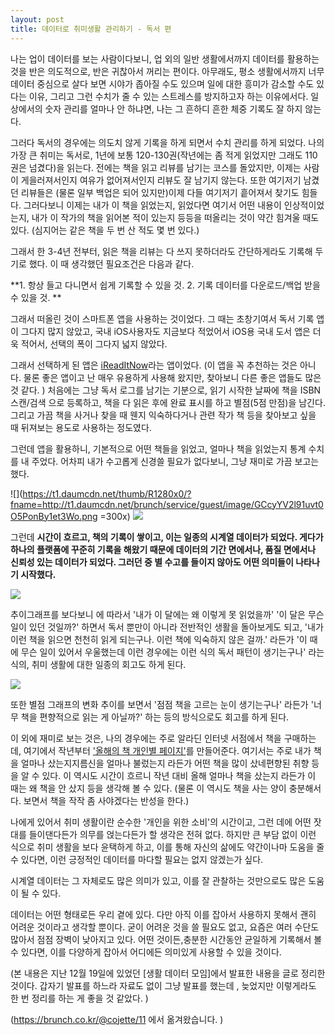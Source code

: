 ```yaml
---
layout: post
title: 데이터로 취미생활 관리하기 - 독서 편
---
```


나는 업이 데이터를 보는 사람이다보니, 업 외의 일반 생활에서까지 데이터를 활용하는 것을 반은 의도적으로, 반은 귀찮아서 꺼리는 편이다. 아무래도, 평소 생활에서까지 너무 데이터 중심으로 살다 보면 시야가 좁아질 수도 있으며 일에 대한 흥미가 감소할 수도 있다는 이유, 그리고 그런 수치가 줄 수 있는 스트레스를 방지하고자 하는 이유에서다. 일상에서의 숫자 관리를 얼마나 안 하냐면, 나는 그 흔하디 흔한 체중 기록도 잘 하지 않는다.

그러다 독서의 경우에는 의도치 않게 기록을 하게 되면서 수치 관리를 하게 되었다. 나의 가장 큰 취미는 독서로, 1년에 보통 120-130권(작년에는 좀 적게 읽었지만 그래도 110권은 넘겼다)을 읽는다. 전에는 책을 읽고 리뷰를 남기는 코스를 돌았지만, 이제는 사람이 게을러져서인지 여유가 없어져서인지 리뷰도 잘 남기지 않는다. 또한 여기저기 남겼던 리뷰들은 (물론 일부 백업은 되어 있지만)이제 다들 여기저기 흩어져서 찾기도 힘들다. 그러다보니 이제는 내가 이 책을 읽었는지, 읽었다면 여기서 어떤 내용이 인상적이었는지, 내가 이 작가의 책을 읽어본 적이 있는지 등등을 떠올리는 것이 약간 힘겨울 때도 있다. (심지어는 같은 책을 두 번 산 적도 몇 번 있다.)

그래서 한 3-4년 전부터, 읽은 책을 리뷰는 다 쓰지 못하더라도 간단하게라도 기록해 두기로 했다.
이 때 생각했던 필요조건은 다음과 같다.

**1. 항상 들고 다니면서 쉽게 기록할 수 있을 것.
2. 기록 데이터를 다운로드/백업 받을 수 있을 것. **

그래서 떠올린 것이 스마트폰 앱을 사용하는 것이었다. 그 때는 초창기여서 독서 기록 앱이 그다지 많지 않았고, 국내 iOS사용자도 지금보다 적었어서 iOS용 국내 도서 앱은 더욱 적어서, 선택의 폭이 그다지 넓지 않았다.

그래서 선택하게 된 앱은 [iReadItNow](https://www.google.co.kr/url?sa=t&rct=j&q=&esrc=s&source=web&cd=1&cad=rja&uact=8&ved=0ahUKEwiLw-7ks7nSAhWBwbwKHQ19Ai4QFggaMAA&url=https%3A%2F%2Fitunes.apple.com%2Fkr%2Fapp%2Fireaditnow%2Fid349773058%3Fmt%3D8&usg=AFQjCNFEIBFprt5GZ8zfV6Nn9srncTkFxw&bvm=bv.148747831,d.dGc)라는 앱이었다. 
(이 앱을 꼭 추천하는 것은 아니다. 물론 좋은 앱이고 난 매우 유용하게 사용해 왔지만, 찾아보니 다른 좋은 앱들도 많은 것 같다. )
처음에는 그냥 독서 로그를 남기는 기분으로, 읽기 시작한 날짜에 책을 ISBN 스캔/검색 으로 등록하고, 책을 다 읽은 후에 완료 표시를 하고 별점(5점 만점)을 남긴다. 그리고 가끔 책을 사거나 찾을 때 웬지 익숙하다거나 관련 작가 책 등을 찾아보고 싶을 때 뒤져보는 용도로 사용하는 정도였다.

그런데 앱을 활용하니, 기본적으로 어떤 책들을 읽었고, 얼마나 책을 읽었는지 통계 수치를 내 주었다. 어차피 내가 수고롭게 신경쓸 필요가 없다보니, 그냥 재미로 가끔 보고는 했다.

![](https://t1.daumcdn.net/thumb/R1280x0/?fname=http://t1.daumcdn.net/brunch/service/guest/image/GCcyYV2l91uvt0O5PonBy1et3Wo.png =300x)
![](https://t1.daumcdn.net/thumb/R1280x0/?fname=http://t1.daumcdn.net/brunch/service/guest/image/cDlLxDycOrqj77oYsbWWrDscnus.png)


그런데 **시간이 흐르고, 책의 기록이 쌓이고, 이는 일종의 시계열 데이터가 되었다. 게다가 하나의 플랫폼에 꾸준히 기록을 해왔기 때문에 데이터의 기간 면에서나,  품질 면에서나 신뢰성 있는 데이터가 되었다. 그러던 중 별 수고를 들이지 않아도 어떤 의미들이 나타나기 시작했다.**


![](https://t1.daumcdn.net/thumb/R1280x0/?fname=http://t1.daumcdn.net/brunch/service/guest/image/h2tV5NrxHBWn5IVmbnf5ebXOseI.png)



추이그래프를 보다보니 에 따라서 '내가 이 달에는 왜 이렇게 못 읽었을까' '이 달은 무슨 일이 있던 것일까?' 하면서 독서 뿐만이 아니라 전반적인 생활을 돌아보게도 되고, '내가 이런 책을 읽으면 천천히 읽게 되는구나. 이런 책에 익숙하지 않은 걸까.' 라든가 '이 때에 무슨 일이 있어서 우울했는데 이런 경우에는 이런 식의 독서 패턴이 생기는구나' 라는 식의, 취미 생활에 대한 일종의 회고도 하게 된다.


![](https://t1.daumcdn.net/thumb/R1280x0/?fname=http://t1.daumcdn.net/brunch/service/guest/image/PXDna-QtBuzPf_RK36eZ5K6j0Ww.png)


또한 별점 그래프의 변화 추이를 보면서 '점점 책을 고르는 눈이 생기는구나' 라든가 '너무 책을 편향적으로 읽는 게 아닐까?' 하는 등의 방식으로도 회고를 하게 된다.


이 외에 재미로 보는 것은, 나의 경우에는 주로 알라딘 인터넷 서점에서 책을 구매하는데, 여기에서 작년부터 ['올해의 책 개인별 페이지'](http://www.aladin.co.kr/events/award/2016/yourbook.aspx?custno=4681082)를 만들어준다. 여기서는 주로 내가 책을 얼마나 샀는지지름신을 얼마나 불렀는지 라든가 어떤 책을 많이 샀네편향된 취향 등을 알 수 있다. 이 역시도 시간이 흐르니 작년 대비 올해 얼마나 책을 샀는지 라든가 이 때는 왜 책을 안 샀지 등을 생각해 볼 수 있다. (물론 이 역시도 책을 사는 양이 충분해서다. 보면서 책을 작작 좀 사야겠다는 반성을 한다.)

나에게 있어서 취미 생활이란 순수한 '개인을 위한 소비'의 시간이고, 그런 데에 어떤 잣대를 들이댄다든가 의무를 얹는다든가 할 생각은 전혀 없다. 하지만 큰 부담 없이 이런 식으로 취미 생활을 보다 윤택하게 하고, 이를 통해 자신의 삶에도 약간이나마 도움을 줄 수 있다면, 이런 긍정적인 데이터를 마다할 필요는 없지 않겠는가 싶다.

시계열 데이터는 그 자체로도 많은 의미가 있고, 이를 잘 관찰하는 것만으로도 많은 도움이 될 수 있다.

데이터는 어떤 형태로든 우리 곁에 있다. 다만 아직 이를 잡아서 사용하지 못해서 괜히 어려운 것이라고 생각할 뿐이다. 굳이 어려운 것을 쓸 필요도 없고, 요즘은 여러 수단도 많아서 점점 장벽이 낮아지고 있다. 어떤 것이든,충분한 시간동안 균일하게 기록해서 볼 수 있다면,  이를 다양하게 잡아서 어디에든 의미있게 사용할 수 있을 것이다.

(본 내용은 지난 12월 19일에 있었던 [생활 데이터 모임]에서 발표한 내용을 글로 정리한 것이다. 갑자기 발표를 하느라 자료도 없이 그냥 발표를 했는데 , 늦었지만 이렇게라도 한 번 정리를 하는 게 좋을 것 같았다. )

(https://brunch.co.kr/@cojette/11 에서 옮겨왔습니다. )
